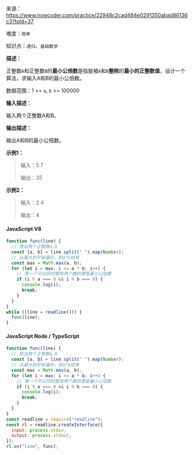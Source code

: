来源：<https://www.nowcoder.com/practice/22948c2cad484e0291350abad86136c3?tpId=37>

难度：`简单`

知识点：`递归`、`基础数学`

**描述：**

正整数`A`和正整数`B`的**最小公倍数**是指能被`A`和`B`**整除**的**最小的正整数值**，设计一个算法，求输入A和B的最小公倍数。

数据范围：1 <= `a`, `b` <= 100000

**输入描述：**

输入两个正整数A和B。

**输出描述：**

输出A和B的最小公倍数。

**示例1：**

> 输入：5 7
>
> 输出：35

**示例2：**

> 输入：2 4
>
> 输出：4

<!-- tabs:start -->

#### **JavaScript V8**

```javascript
function func(line) {
  // 取出两个正整数a,b
  const [a, b] = line.split(" ").map(Number);
  // 从最大的开始遍历，到a*b结束
  const max = Math.max(a, b);
  for (let i = max; i <= a * b; i++) {
    // 第一个可以同时整除两个数的便是最小公倍数
    if (i % a === 0 && i % b === 0) {
      console.log(i);
      break;
    }
  }
}
while ((line = readline())) {
  func(line);
}
```

#### **JavaScript Node / TypeScript**

```javascript
function func(line) {
  // 取出两个正整数a,b
  const [a, b] = line.split(" ").map(Number);
  // 从最大的开始遍历，到a*b结束
  const max = Math.max(a, b);
  for (let i = max; i <= a * b; i++) {
    // 第一个可以同时整除两个数的便是最小公倍数
    if (i % a === 0 && i % b === 0) {
      console.log(i);
      break;
    }
  }
}
const readline = require("readline");
const rl = readline.createInterface({
  input: process.stdin,
  output: process.stdout,
});
rl.on("line", func);
```

<!-- tabs:end -->

